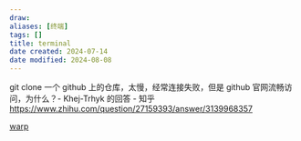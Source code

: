 ```yaml
---
draw:
aliases: [终端]
tags: []
title: terminal
date created: 2024-07-14
date modified: 2024-08-08
---
```


git clone 一个 github 上的仓库，太慢，经常连接失败，但是 github 官网流畅访问，为什么？- Khej-Trhyk 的回答 - 知乎  
https://www.zhihu.com/question/27159393/answer/3139968357

[warp](warp)
